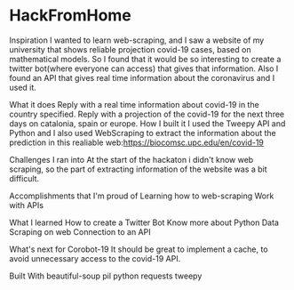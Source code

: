 # HackFromHome

Inspiration
I wanted to learn web-scraping, and I saw a website of my university that shows reliable projection covid-19 cases, based on mathematical models. So I found that it would be so interesting to create a twitter bot(where everyone can access) that gives that information. Also I found an API that gives real time information about the coronavirus and I used it.

What it does
Reply with a real time information about covid-19 in the country specified.
Reply with a projection of the covid-19 for the next three days on catalonia, spain or europe.
How I built it
I used the Tweepy API and Python and I also used WebScraping to extract the information about the prediction in this realiable web:https://biocomsc.upc.edu/en/covid-19

Challenges I ran into
At the start of the hackaton i didn't know web scraping, so the part of extracting information of the website was a bit difficult.

Accomplishments that I'm proud of
Learning how to web-scraping Work with APIs

What I learned
How to create a Twitter Bot Know more about Python Data Scraping on web Connection to an API

What's next for Corobot-19
It should be great to implement a cache, to avoid unnecessary access to the covid-19 API.

Built With
beautiful-soup
pil
python
requests
tweepy
